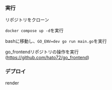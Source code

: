 ### 実行

リポジトリをクローン

`docker compose up -d`を実行

bashに移動し、`GO_ENV=dev go run main.go`を実行

go_frontendリポジトリの操作を実行
(https://github.com/hato72/go_frontend)

### デプロイ
render

